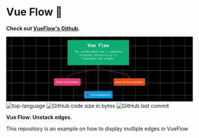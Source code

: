 # Vue Flow 🌊

__Check out [VueFlow's Github](https://github.com/bcakmakoglu/vue-flow/blob/master/README.md).__

[![Vue flow](vue-flow.gif)](https://vueflow.dev/)
![top-language](https://img.shields.io/github/languages/top/bcakmakoglu/vue-flow)
![GitHub code size in bytes](https://img.shields.io/github/languages/code-size/bcakmakoglu/vue-flow)
![GitHub last commit](https://img.shields.io/github/last-commit/bcakmakoglu/vue-flow)

__Vue Flow: Unstack edges.__

This repository is an example on how to display mutliple edges in VueFlow
